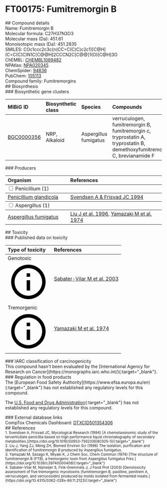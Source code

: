 
# FT00175: Fumitremorgin B
<div class="molecule_image" style="float:left">
<img data-smiles= COC1=CC=C2C3=C([C@H](C=C(C)C)N4C[C@@H]5CCCN5C[C@@]4(O)[C@H]3O)N(CC=C(C)C)C2=C1 data-smiles-options="{ 'width': 350, 'height': 350 }" />
</div>
## Compound details
<div style="overflow:hidden">
Name: Fumitremorgin B<br>
Molecular formula: C27H37N3O3<br>
Molecular mass (Da): 451.61<br>
Monoisotopic mass (Da): 451.2835<br>
<div class="break_all">
SMILES: COc1ccc2c3c(n(CC=C(C)C)c2c1)[C@H](C=C(C)C)N1C[C@@H]2CCCN2C[C@@]1(O)[C@H]3O<br>
</div>
        ChEMBL: <a href=https://www.ebi.ac.uk/chembl/compound_report_card/CHEMBL1089482 target="_blank">CHEMBL1089482</a><br>
        NPAtlas: <a href=https://www.npatlas.org/explore/compounds/NPA020345 target="_blank">NPA020345</a><br>
        ChemSpider: <a href=https://www.chemspider.com/Chemical-Structure.94836.html target="_blank">94836</a><br>
        PubChem: <a href=https://pubchem.ncbi.nlm.nih.gov/compound/105113 target="_blank">105113</a><br>
    Compound family: Fumitremorgins<br>
</div>

<div markdown="block" class="section">
## Biosynthesis
<div markdown="block" class="subsection">
### Biosynthetic gene clusters
<table>
<thead>
<tr>
<th style="text-align: left;" role="columnheader" data-sort-default>MIBiG ID</th>
<th style="text-align: left;" role="columnheader">Biosynthetic class</th>
<th style="text-align: left;" role="columnheader">Species</th>
<th style="text-align: left;" role="columnheader">Compounds</th>
<th style="text-align: left;" role="columnheader">Complete</th>
<th style="text-align: left;" role="columnheader">Minimal entry</th>
</tr>
</thead>
<tbody>
        <tr>
        <td style="text-align: left;"><a href="https://mibig.secondarymetabolites.org/repository/BGC0000356" target="_blank">BGC0000356</a></td>
        <td style="text-align: left;">NRP, Alkaloid</td>
        <td style="text-align: left;">Aspergillus fumigatus</td>
        <td style="text-align: left;">verruculogen, fumitremorgin B, fumitremorgin c, tryprostatin A, tryprostatin B, demethoxyfumitremorgin C, brevianamide F</td>
        <td style="text-align: left;">complete</td>
        <td style="text-align: left;">False</td>
        </tr>
</tbody>
</table>
</div>

<div markdown="block" class="subsection">
### Producers
<table>
<thead>
<tr>
<th style="text-align: left;" role="columnheader" width="40%" data-sort-default>Organism</th>
<th style="text-align: left;" role="columnheader" width="60%">References</th>
</tr>
</thead>
        <tbody class="header">
        <tr>
        <td style="text-align: left;" colspan="2">
        <input type="checkbox" data-toggle="toggle" id=Penicillium>
        <label for=Penicillium>Penicillium (1)</label>
        </td>
        </tr>
        </tbody>
        <tbody class="hide">
                <tr>
                <td style="text-align: left;"><a href="https://www.ncbi.nlm.nih.gov/Taxonomy/Browser/wwwtax.cgi?mode=Info&id=268346" target="_blank">Penicillium glandicola</a></td>
                <td style="text-align: left;"><a href="#REF00251">Svendsen A &amp; Frisvad JC 1994</a></td>
                </tr>
        </tbody>
        <tbody class="header">
        <tr>
        <td style="text-align: left;" colspan="2">
        <input type="checkbox" data-toggle="toggle" id=Aspergillus>
        <label for=Aspergillus>Aspergillus (1)</label>
        </td>
        </tr>
        </tbody>
        <tbody class="hide">
                <tr>
                <td style="text-align: left;"><a href="https://www.ncbi.nlm.nih.gov/Taxonomy/Browser/wwwtax.cgi?mode=Info&id=746128" target="_blank">Aspergillus fumigatus</a></td>
                <td style="text-align: left;"><a href="#REF00355">Liu J et al. 1996</a>, <a href="#REF00356">Yamazaki M et al. 1974</a></td>
                </tr>
        </tbody>
</table>
</div>
</div>

<div markdown="block" class="section">
## Toxicity
<div markdown="block" class="subsection">
### Published data on toxicity
<table>
<thead>
<tr>
<th style="text-align: left;" role="columnheader" width="40%" data-sort-default>Type of toxicity</th>
<th style="text-align: left;" role="columnheader" width="60%">References</th>
</tr>
</thead>
<tbody>
<tr>
<td style="text-align: left;">Genotoxic <span class="twemoji" title="Is able to cause DNA damage"><svg xmlns="http://www.w3.org/2000/svg" viewBox="0 0 24 24"><path d="M11 9h2V7h-2m1 13c-4.41 0-8-3.59-8-8s3.59-8 8-8 8 3.59 8 8-3.59 8-8 8m0-18A10 10 0 0 0 2 12a10 10 0 0 0 10 10 10 10 0 0 0 10-10A10 10 0 0 0 12 2m-1 15h2v-6h-2v6Z"></path></svg></span></td>
<td style="text-align: left;"><a href="#REF00183">Sabater-Vilar M et al. 2003</a></td>
</tr>
<tr>
<td style="text-align: left;">Tremorgenic <span class="twemoji" title="Induces tremors"><svg xmlns="http://www.w3.org/2000/svg" viewBox="0 0 24 24"><path d="M11 9h2V7h-2m1 13c-4.41 0-8-3.59-8-8s3.59-8 8-8 8 3.59 8 8-3.59 8-8 8m0-18A10 10 0 0 0 2 12a10 10 0 0 0 10 10 10 10 0 0 0 10-10A10 10 0 0 0 12 2m-1 15h2v-6h-2v6Z"></path></svg></span></td>
<td style="text-align: left;"><a href="#REF00356">Yamazaki M et al. 1974</a></td>
</tr>
</tbody>
</table>
</div>

<div markdown="block" class="subsection">
### IARC classification of carcinogenicity
<div markdown="block" class="indented_block">
This compound hasn't been evaluated by the [International Agency for Research on Cancer](https://monographs.iarc.who.int/){:target="_blank"}.<br>
</div>
</div>

<div markdown="block" class="subsection">
### Regulation in food products
<div markdown="block" class="indented_block">
The [European Food Safety Authority](https://www.efsa.europa.eu/en){:target="_blank"} has not established any regulatory levels for this compound. <br>

The [U.S. Food and Drug Administration](https://www.fda.gov/){:target="_blank"} has not established any regulatory levels for this compound. <br>

</div>
</div>

<div markdown="block" class="subsection">
### External database links
<div markdown="block" class="indented_block">
CompTox Chemicals Dashboard: <a href=https://comptox.epa.gov/dashboard/chemical/details/DTXCID501354306 target="_blank">DTXCID501354306</a><br>
</div>
</div>
</div>

<div markdown="block" class="section">
## References
<div markdown="block" style="font-size: smaller;">
<span id=REF00251>
1. Svendsen A, Frisvad JC, Mycological Research (1994) [A chemotaxonomic study of the terverticillate penicillia based on high performance liquid chromatography of secondary metabolities.](https://doi.org/10.1016/S0953-7562(09)80305-5){:target="_blank"}<br>
</span>

<span id=REF00355>
2. Liu J, Yang ZJ, Meng ZH, Biomed Environ Sci (1996) The isolation, purification and identification of fumitremorgin B produced by Aspergillus fumigatus.<br>
</span>

<span id=REF00356>
3. Yamazaki M, Sasago K, Miyaki K, J Chem Soc, Chem Commun (1974) [The structure of fumitremorgin B (FTB), a tremorgenic toxin from Aspergillus fumigatus Fres.](https://doi.org/10.1039/c39740000408){:target="_blank"}<br>
</span>

<span id=REF00183>
4. Sabater-Vilar M, Nijmeijer S, Fink-Gremmels J, J Food Prot (2003) [Genotoxicity assessment of five tremorgenic mycotoxins (fumitremorgen B, paxilline, penitrem A, verruculogen, and verrucosidin) produced by molds isolated from fermented meats.](https://doi.org/10.4315/0362-028x-66.11.2123){:target="_blank"}<br>
</span>

</div>
</div>

<script type="text/javascript" src="https://unpkg.com/smiles-drawer@2.0.1/dist/smiles-drawer.min.js"></script>
<script>
    SmiDrawer.apply();
</script>